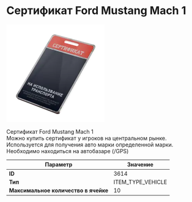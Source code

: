 # Сертификат Ford Mustang Mach 1

![Item Image](../img/3614.webp?raw=true)

Сертификат Ford Mustang Mach 1<br>Можно купить сертификат у игроков на центральном рынке.<br>Используется для получения авто марки определенной марки.<br>Необходимо находиться на автобазаре (/GPS)


| Параметр | Значение |
|----------|----------|
| **ID** | 3614 |
| **Тип** | ITEM_TYPE_VEHICLE |
| **Максимальное количество в ячейке** | 10 |

